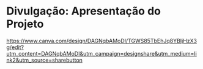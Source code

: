 # Divulgação: Apresentação do Projeto
https://www.canva.com/design/DAGNqbAMoDI/TGWS85TbEhJq8YBIjHzX3g/edit?utm_content=DAGNqbAMoDI&utm_campaign=designshare&utm_medium=link2&utm_source=sharebutton
